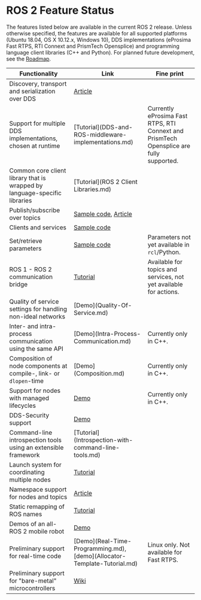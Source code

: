 # ROS 2 Feature Status

The features listed below are available in the current ROS 2 release.
Unless otherwise specified, the features are available for all supported platforms (Ubuntu 18.04, OS X 10.12.x, Windows 10), DDS implementations (eProsima Fast RTPS, RTI Connext and PrismTech Opensplice) and programming language client libraries (C++ and Python).
For planned future development, see the [Roadmap](Roadmap.md).

| Functionality | Link | Fine print |
| --- | --- | --- |
| Discovery, transport and serialization over DDS | [Article](http://design.ros2.org/articles/ros_on_dds.html) | |
| Support for multiple DDS implementations, chosen at runtime | [Tutorial\](DDS-and-ROS-middleware-implementations.md) | Currently eProsima Fast RTPS, RTI Connext and PrismTech Opensplice are fully supported. |
| Common core client library that is wrapped by language-specific libraries | [Tutorial\](ROS 2 Client Libraries.md) | |
| Publish/subscribe over topics | [Sample code](https://github.com/ros2/examples), [Article](http://design.ros2.org/articles/topic_and_service_names.html) | |
| Clients and services | [Sample code](https://github.com/ros2/examples) | |
| Set/retrieve parameters | [Sample code](https://github.com/ros2/demos/tree/0.5.1/demo_nodes_cpp/src/parameters) | Parameters not yet available in `rcl`/Python. |
| ROS 1 - ROS 2 communication bridge | [Tutorial](https://github.com/ros2/ros1_bridge/blob/master/README.md) | Available for topics and services, not yet available for actions. |
| Quality of service settings for handling non-ideal networks | [Demo\](Quality-Of-Service.md) | |
| Inter- and intra-process communication using the same API | [Demo\](Intra-Process-Communication.md) | Currently only in C++. |
| Composition of node components at compile-, link- or `dlopen`-time | [Demo\](Composition.md) | Currently only in C++. |
| Support for nodes with managed lifecycles | [Demo](https://github.com/ros2/ros2/wiki/Managed-Nodes) | Currently only in C++. |
| DDS-Security support | [Demo](https://github.com/ros2/sros2) | |
| Command-line introspection tools using an extensible framework | [Tutorial\](Introspection-with-command-line-tools.md) | |
| Launch system  for coordinating multiple nodes | [Tutorial](https://github.com/ros2/ros2/wiki/Launch-system) | |
| Namespace support for nodes and topics | [Article](http://design.ros2.org/articles/topic_and_service_names.html) | |
| Static remapping of ROS names | [Tutorial](https://github.com/ros2/ros2/wiki/Node-arguments) | |
| Demos of an all-ROS 2 mobile robot | [Demo](https://github.com/ros2/turtlebot2_demo) | |
| Preliminary support for real-time code | [Demo\](Real-Time-Programming.md), [demo\](Allocator-Template-Tutorial.md) | Linux only. Not available for Fast RTPS. |
| Preliminary support for "bare-metal" microcontrollers | [Wiki](https://github.com/ros2/freertps/wiki)| |

